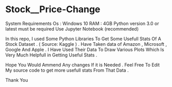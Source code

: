 # Stock__Price-Change
System Requirements
Os : Windows 10
RAM : 4GB
Python version 3.0 or latest must be required
Use Jupyter Notebook (recommended)


In this repo, I used Some Python Libraries To Get Some Usefull Stats Of A Stock Dataset . ( Source:  Kaggle ) . Have Taken data of Amazon , Microsoft , Google And Apple . I Have Used Their Data To Draw Various Plots Which Is Very Much Helpfull in Getting Useful Stats .

Hope You Would Ammend Any changes If it is Needed . Feel Free To Edit My source code to get more usefull stats From That Data .

Thank You 

